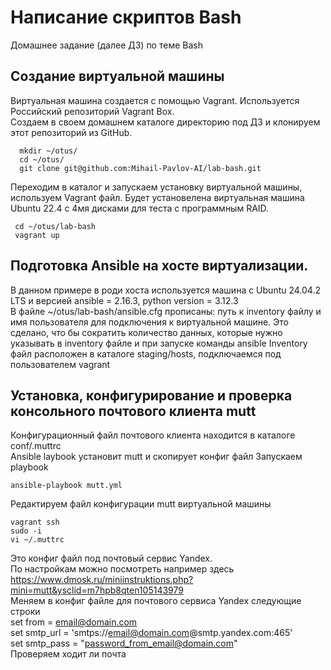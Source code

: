 # Написание скриптов Bash
Домашнее задание (далее ДЗ) по теме Bash
## Создание виртуальной машины
Виртуальная машина создается с помощью Vagrant. Используется Российский репозиторий Vagrant Box.  
Создаем в своем домашнем каталоге директорию под ДЗ и клонируем этот репозиторий из GitHub.
```
  mkdir ~/otus/
  cd ~/otus/
  git clone git@github.com:Mihail-Pavlov-AI/lab-bash.git
```
Переходим в каталог и запускаем установку виртуальной машины, используем Vagrant файл. Будет установелена виртуальная машина Ubuntu 22.4 с 4мя дисками для теста с программным RAID.
```
 cd ~/otus/lab-bash
 vagrant up 
```
## Подготовка Ansible на хосте виртуализации.
В данном примере в роди хоста используется машина с Ubuntu 24.04.2 LTS и версией ansible = 2.16.3, python version = 3.12.3  
В файле ~/otus/lab-bash/ansible.cfg прописаны: путь к  inventory файлу и имя пользователя для подключения к виртуальной машине.
Это сделано, что бы сократить количество данных, которые нужно указывать в inventory файле и при запуске команды ansible
Inventory файл расположен в каталоге staging/hosts, подключаемся под пользователем vagrant
## Установка, конфигурирование и проверка консольного почтового клиента mutt
Конфигурационный файл почтового клиента находится в каталоге conf/.muttrc  
Ansible laybook установит mutt и скопирует конфиг файл
Запускаем playbook
```
ansible-playbook mutt.yml
```
Редактируем файл конфигурации mutt виртуальной машины
```
vagrant ssh
sudo -i
vi ~/.muttrc
```
Это конфиг файл под почтовый сервис Yandex.  
По настройкам можно посмотреть например здесь  
https://www.dmosk.ru/miniinstruktions.php?mini=mutt&ysclid=m7hpb8qten105143979  
Меняем в конфиг файле для почтового сервиса Yandex следующие строки  
set from = email@domain.com  
set smtp_url = 'smtps://email@domain.com@smtp.yandex.com:465'  
set smtp_pass = "password_from_email@domain.com"  
Проверяем ходит ли почта
```

```
